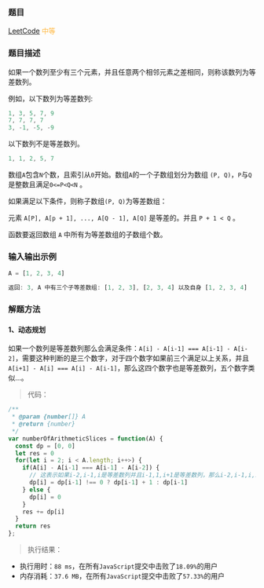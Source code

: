 ### 题目

[LeetCode](https://leetcode-cn.com/problems/arithmetic-slices) <span style="color: #FFB73F">中等</span>

### 题目描述

如果一个数列至少有三个元素，并且任意两个相邻元素之差相同，则称该数列为等差数列。

例如，以下数列为等差数列:
```js
1, 3, 5, 7, 9
7, 7, 7, 7
3, -1, -5, -9
```
以下数列不是等差数列。
```js
1, 1, 2, 5, 7
```

数组`A`包含`N`个数，且索引从`0`开始。数组`A`的一个子数组划分为数组 `(P, Q)`，`P`与`Q`是整数且满足`0<=P<Q<N` 。

如果满足以下条件，则称子数组`(P, Q)`为等差数组：

元素 `A[P], A[p + 1], ..., A[Q - 1], A[Q]` 是等差的。并且 `P + 1 < Q` 。

函数要返回数组 `A` 中所有为等差数组的子数组个数。

### 输入输出示例

```js
A = [1, 2, 3, 4]

返回: 3, A 中有三个子等差数组: [1, 2, 3], [2, 3, 4] 以及自身 [1, 2, 3, 4]
```

### 解题方法

#### 1、动态规划
如果一个数列是等差数列那么会满足条件：`A[i] - A[i-1] === A[i-1] - A[i-2]`，需要这种判断的是三个数字，对于四个数字如果前三个满足以上关系，并且`A[i+1] - A[i] === A[i] - A[i-1]`，那么这四个数字也是等差数列，五个数字类似...。
> 代码：

```js
/**
 * @param {number[]} A
 * @return {number}
 */
var numberOfArithmeticSlices = function(A) {
  const dp = [0, 0]
  let res = 0
  for(let i = 2; i < A.length; i++>) {
    if(A[i] - A[i-1] === A[i-1] - A[i-2]) {
      // 这表示如果i-2,i-1,i是等差数列并且i-1,1,i+1是等差数列，那么i-2,i-1,i,i+1也是等差数列所以+1
      dp[i] = dp[i-1] !== 0 ? dp[i-1] + 1 : dp[i-1]
    } else {
      dp[i] = 0
    }
    res += dp[i]
  }
  return res
};
```

> 执行结果：

- 执行用时：`88 ms`，在所有`JavaScript`提交中击败了`18.09%`的用户
- 内存消耗：`37.6 MB`，在所有`JavaScript`提交中击败了`57.33%`的用户
